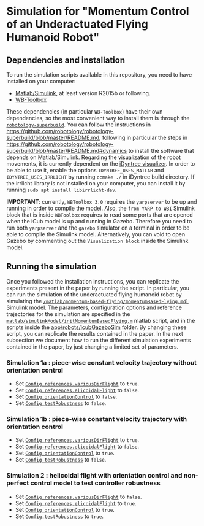 # Simulation for "Momentum Control of an Underactuated Flying Humanoid Robot"

## Dependencies and installation
To run the simulation scripts available in this repository, you need to have installed on your computer:
* [Matlab/Simulink](https://www.mathworks.com/products/simulink.html), at least version R2015b or following.
* [WB-Toolbox](https://github.com/robotology/WB-Toolbox)

These dependencies (in particular `WB-Toolbox`) have their own dependencies, so the most convenient way to install them is through the [`robotology-superbuild`](https://github.com/robotology/robotology-superbuild). 
You can follow the instructions in https://github.com/robotology/robotology-superbuild/blob/master/README.md, following in particular the steps in https://github.com/robotology/robotology-superbuild/blob/master/README.md#dynamics to install the software that depends on Matlab/Simulink. Regarding the visualization of the robot movements, it is currently dependent on the [iDyntree visualizer](https://github.com/dynamic-interaction-control/momentum-control-of-an-underactuated-flying-humanoid-robot/tree/master/matlab/momentum-based-flying/src/simulation). In order to be able to use it, enable the options `IDYNTREE_USES_MATLAB` and `IDYNTREE_USES_IRRLICHT` by running `ccmake ./` in iDyntree build directory. If the irrlicht library is not installed on your computer, you can install it by running `sudo apt install libirrlicht-dev`.

**IMPORTANT**: currently, `WBToolbox 3.0` requires the `yarpserver` to be up and running in order to compile the model. Also, the `from YARP to WBI` Simulink block that is inside `WBToolbox` requires to read some ports that are opened when the iCub model is up and running in Gazebo. Therefore you need to run both `yarpserver` and the `gazebo` simulator on a terminal in order to be able to compile the Simulink model. Alternatively, you can void to open Gazebo by commenting out the `Visualization block` inside the Simulink model.

## Running the simulation
Once you followed the installation instructions, you can replicate the experiments present in the paper by running the script. In particular, you can run the simulation of the underactuated flying humanoid robot by simulating the [`/matlab/momentum-based-flying/momentumBasedFlying.mdl`](https://github.com/dynamic-interaction-control/momentum-control-of-an-underactuated-flying-humanoid-robot/blob/master/matlab/momentum-based-flying/momentumBasedFlying.mdl) Simulink model. The parameters, configuration options and reference trajectories for the simulation are specified in the [`matlab/simulinkModel/initMomentumBasedFlying.m`](https://github.com/dynamic-interaction-control/momentum-control-of-an-underactuated-flying-humanoid-robot/blob/master/matlab/momentum-based-flying/initMomentumBasedFlying.m) matlab script, and in the scripts inside the [app/robots/icubGazeboSim](https://github.com/dynamic-interaction-control/momentum-control-of-an-underactuated-flying-humanoid-robot/tree/master/matlab/momentum-based-flying/app/robots/icubGazeboSim) folder. By changing these script, you can replicate the results contained in the paper. In the next subsection we document how to run the different simulation experiments contained in the paper, by just changing a limited set of parameters. 

### Simulation 1a : piece-wise constant velocity trajectory without orientation control
* Set [`Config.references.variousDirFlight`](https://github.com/dynamic-interaction-control/momentum-control-of-an-underactuated-flying-humanoid-robot/blob/master/matlab/momentum-based-flying/app/robots/icubGazeboSim/initFlyingControl.m#L74) to `true`.
* Set [`Config.references.elicoidalFlight`](https://github.com/dynamic-interaction-control/momentum-control-of-an-underactuated-flying-humanoid-robot/blob/master/matlab/momentum-based-flying/app/robots/icubGazeboSim/initFlyingControl.m#L52) to `false`.
* Set [`Config.orientationControl`](https://github.com/dynamic-interaction-control/momentum-control-of-an-underactuated-flying-humanoid-robot/blob/master/matlab/momentum-based-flying/initMomentumBasedFlying.m#L52) to `false`.
* Set [`Config.testRobustness`](https://github.com/dynamic-interaction-control/momentum-control-of-an-underactuated-flying-humanoid-robot/blob/master/matlab/momentum-based-flying/initMomentumBasedFlying.m#L41) to `false`.

### Simulation 1b : piece-wise constant velocity trajectory with orientation control
* Set [`Config.references.variousDirFlight`](https://github.com/dynamic-interaction-control/momentum-control-of-an-underactuated-flying-humanoid-robot/blob/master/matlab/momentum-based-flying/app/robots/icubGazeboSim/initFlyingControl.m#L74) to `true`.
* Set [`Config.references.elicoidalFlight`](https://github.com/dynamic-interaction-control/momentum-control-of-an-underactuated-flying-humanoid-robot/blob/master/matlab/momentum-based-flying/app/robots/icubGazeboSim/initFlyingControl.m#L52) to `false`.
* Set [`Config.orientationControl`](https://github.com/dynamic-interaction-control/momentum-control-of-an-underactuated-flying-humanoid-robot/blob/master/matlab/momentum-based-flying/initMomentumBasedFlying.m#L52) to `true`.
* Set [`Config.testRobustness`](https://github.com/dynamic-interaction-control/momentum-control-of-an-underactuated-flying-humanoid-robot/blob/master/matlab/momentum-based-flying/initMomentumBasedFlying.m#L41) to `false`.

### Simulation 2 : helicoidal flight with orientation control and non-perfect control model to test controller robustness
* Set [`Config.references.variousDirFlight`](https://github.com/dynamic-interaction-control/momentum-control-of-an-underactuated-flying-humanoid-robot/blob/master/matlab/momentum-based-flying/app/robots/icubGazeboSim/initFlyingControl.m#L74) to `false`.
* Set [`Config.references.elicoidalFlight`](https://github.com/dynamic-interaction-control/momentum-control-of-an-underactuated-flying-humanoid-robot/blob/master/matlab/momentum-based-flying/app/robots/icubGazeboSim/initFlyingControl.m#L52) to `true`.
* Set [`Config.orientationControl`](https://github.com/dynamic-interaction-control/momentum-control-of-an-underactuated-flying-humanoid-robot/blob/master/matlab/momentum-based-flying/initMomentumBasedFlying.m#L52) to `true`.
* Set [`Config.testRobustness`](https://github.com/dynamic-interaction-control/momentum-control-of-an-underactuated-flying-humanoid-robot/blob/master/matlab/momentum-based-flying/initMomentumBasedFlying.m#L41) to `true`.

